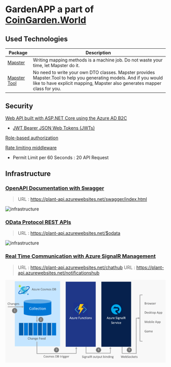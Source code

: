 # GardenAPP a part of [CoinGarden.World](https://coingarden.world/) 


## Used Technologies 

| Package | Description |
| - | - | 
| [Mapster](https://github.com/MapsterMapper/Mapster) | Writing mapping methods is a machine job. Do not waste your time, let Mapster do it. |
| [Mapster Tool](https://github.com/MapsterMapper/Mapster/wiki/Mapster.Tool) | No need to write your own DTO classes. Mapster provides Mapster.Tool to help you generating models. And if you would like to have explicit mapping, Mapster also generates mapper class for you. |

## Security 

[Web API built with ASP.NET Core using the Azure AD B2C](https://learn.microsoft.com/en-us/samples/azure-samples/active-directory-aspnetcore-webapp-openidconnect-v2/how-to-secure-a-web-api-built-with-aspnet-core-using-the-azure-ad-b2c/)
* [JWT Bearer JSON Web Tokens (JWTs)](https://learn.microsoft.com/en-us/entra/identity-platform/access-tokens)

[Role-based authorization](https://learn.microsoft.com/en-us/aspnet/core/security/authorization/roles?view=aspnetcore-7.0)


[Rate limiting middleware](https://learn.microsoft.com/en-us/aspnet/core/performance/rate-limit?view=aspnetcore-7.0)
* Permit Limit per 60 Seconds : 20 API Request

## Infrastructure 

### [OpenAPI Documentation with Swagger](https://learn.microsoft.com/en-us/aspnet/core/tutorials/web-api-help-pages-using-swagger?view=aspnetcore-7.0)

> URL : https://plant-api.azurewebsites.net/swagger/index.html

![infrastructure](https://learn.microsoft.com/en-us/aspnet/core/tutorials/web-api-help-pages-using-swagger/_static/swagger-ui.png?view=aspnetcore-7.0)  

### [OData Protocol REST APIs](https://learn.microsoft.com/en-us/odata/overview)

> URL : https://plant-api.azurewebsites.net/$odata

![infrastructure](https://learn.microsoft.com/en-us/odata/assets/library-relationship.png)  

### [Real Time Communication with Azure SignalR Management](https://learn.microsoft.com/en-us/azure/azure-signalr/signalr-overview)

> URL : https://plant-api.azurewebsites.net/chathub
> URL : https://plant-api.azurewebsites.net/notificationshub

![infrastructure](https://github.com/s2kdesign-com/CoinGardenWorld/blob/main/docs/assets/signalr-mobile-app.png?raw=true)  

